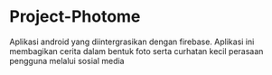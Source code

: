 # Project-Photome
Aplikasi android yang diintergrasikan dengan firebase. Aplikasi ini membagikan cerita dalam bentuk foto serta curhatan kecil perasaan pengguna melalui sosial media

